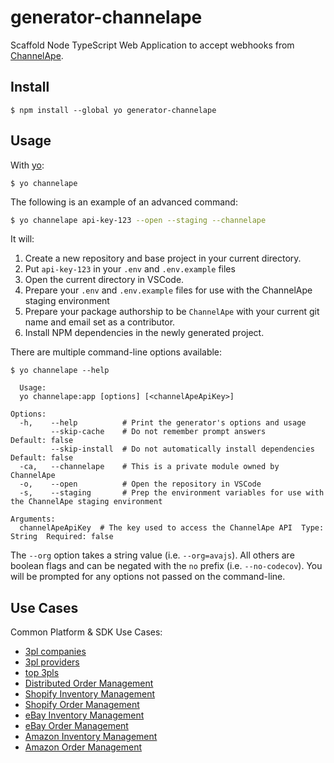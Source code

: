 # generator-channelape

Scaffold Node TypeScript Web Application to accept webhooks from [ChannelApe](https://www.channelape.com/).

## Install

```
$ npm install --global yo generator-channelape
```


## Usage

With [yo](https://github.com/yeoman/yo):

```
$ yo channelape
```
The following is an example of an advanced command:
```bash
$ yo channelape api-key-123 --open --staging --channelape
```
It will:
1. Create a new repository and base project in your current directory.
1. Put `api-key-123` in your `.env` and `.env.example` files
1. Open the current directory in VSCode.
1. Prepare your `.env` and `.env.example` files for use with the ChannelApe staging environment
1. Prepare your package authorship to be `ChannelApe` with your current git name and email set as a contributor.
1. Install NPM dependencies in the newly generated project.


There are multiple command-line options available:

```
$ yo channelape --help

  Usage:
  yo channelape:app [options] [<channelApeApiKey>]

Options:
  -h,    --help          # Print the generator's options and usage
         --skip-cache    # Do not remember prompt answers                                                  Default: false
         --skip-install  # Do not automatically install dependencies                                       Default: false
  -ca,   --channelape    # This is a private module owned by ChannelApe
  -o,    --open          # Open the repository in VSCode
  -s,    --staging       # Prep the environment variables for use with the ChannelApe staging environment

Arguments:
  channelApeApiKey  # The key used to access the ChannelApe API  Type: String  Required: false
```

The `--org` option takes a string value (i.e. `--org=avajs`). All others are boolean flags and can be negated with the `no` prefix (i.e. `--no-codecov`). You will be prompted for any options not passed on the command-line.


## Use Cases

Common Platform & SDK Use Cases:
* [3pl companies](https://www.channelape.com/list/top-100-us-and-global-third-party-logistics-providers-3pl-2019/)
* [3pl providers](https://www.channelape.com/list/top-100-us-and-global-third-party-logistics-providers-3pl-2019/)
* [top 3pls](https://www.channelape.com/list/top-100-us-and-global-third-party-logistics-providers-3pl-2019/)
* [Distributed Order Management](https://www.channelape.com/solutions/distributed-order-management/)
* [Shopify Inventory Management](https://www.channelape.com/solutions/shopify-inventory-management/)
* [Shopify Order Management](https://www.channelape.com/solutions/shopify-plus-order-management/)
* [eBay Inventory Management](https://www.channelape.com/solutions/ebay-inventory-management/)
* [eBay Order Management](https://www.channelape.com/solutions/ebay-order-management/)
* [Amazon Inventory Management](https://www.channelape.com/solutions/amazon-inventory-management/)
* [Amazon Order Management](https://www.channelape.com/solutions/amazon-order-management/)